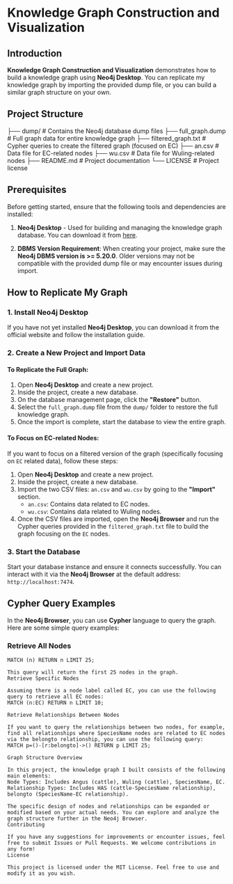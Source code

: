 # Knowledge Graph Construction and Visualization

## Introduction
**Knowledge Graph Construction and Visualization** demonstrates how to build a knowledge graph using **Neo4j Desktop**. You can replicate my knowledge graph by importing the provided dump file, or you can build a similar graph structure on your own.

## Project Structure


├── dump/                # Contains the Neo4j database dump files
├── full_graph.dump      # Full graph data for entire knowledge graph
├── filtered_graph.txt   # Cypher queries to create the filtered graph (focused on EC)
├── an.csv               # Data file for EC-related nodes
├── wu.csv               # Data file for Wuling-related nodes
├── README.md            # Project documentation
└── LICENSE              # Project license

## Prerequisites
Before getting started, ensure that the following tools and dependencies are installed:

1. **Neo4j Desktop** - Used for building and managing the knowledge graph database. You can download it from [here](https://neo4j.com/download/).

2. **DBMS Version Requirement**: When creating your project, make sure the **Neo4j DBMS version is >= 5.20.0**. Older versions may not be compatible with the provided dump file or may encounter issues during import.

## How to Replicate My Graph

### 1. Install Neo4j Desktop
If you have not yet installed **Neo4j Desktop**, you can download it from the official website and follow the installation guide.

### 2. Create a New Project and Import Data

#### To Replicate the Full Graph:
1. Open **Neo4j Desktop** and create a new project.
2. Inside the project, create a new database.
3. On the database management page, click the **"Restore"** button.
4. Select the `full_graph.dump` file from the `dump/` folder to restore the full knowledge graph.
5. Once the import is complete, start the database to view the entire graph.

#### To Focus on EC-related Nodes:
If you want to focus on a filtered version of the graph (specifically focusing on `EC` related data), follow these steps:
1. Open **Neo4j Desktop** and create a new project.
2. Inside the project, create a new database.
3. Import the two CSV files: `an.csv` and `wu.csv` by going to the **"Import"** section.
   - `an.csv`: Contains data related to EC nodes.
   - `wu.csv`: Contains data related to Wuling nodes.
4. Once the CSV files are imported, open the **Neo4j Browser** and run the Cypher queries provided in the `filtered_graph.txt` file to build the graph focusing on the `EC` nodes.

### 3. Start the Database
Start your database instance and ensure it connects successfully. You can interact with it via the **Neo4j Browser** at the default address: `http://localhost:7474`.

## Cypher Query Examples
In the **Neo4j Browser**, you can use **Cypher** language to query the graph. Here are some simple query examples:

### Retrieve All Nodes
```cypher
MATCH (n) RETURN n LIMIT 25;

This query will return the first 25 nodes in the graph.
Retrieve Specific Nodes

Assuming there is a node label called EC, you can use the following query to retrieve all EC nodes:
MATCH (n:EC) RETURN n LIMIT 10;

Retrieve Relationships Between Nodes

If you want to query the relationships between two nodes, for example, find all relationships where SpeciesName nodes are related to EC nodes via the belongto relationship, you can use the following query:
MATCH p=()-[r:belongto]->() RETURN p LIMIT 25;

Graph Structure Overview

In this project, the knowledge graph I built consists of the following main elements:
Node Types: Includes Angus (cattle), Wuling (cattle), SpeciesName, EC.
Relationship Types: Includes HAS (cattle-SpeciesName relationship), belongto (SpeciesName-EC relationship).

The specific design of nodes and relationships can be expanded or modified based on your actual needs. You can explore and analyze the graph structure further in the Neo4j Browser.
Contributing

If you have any suggestions for improvements or encounter issues, feel free to submit Issues or Pull Requests. We welcome contributions in any form!
License

This project is licensed under the MIT License. Feel free to use and modify it as you wish.
